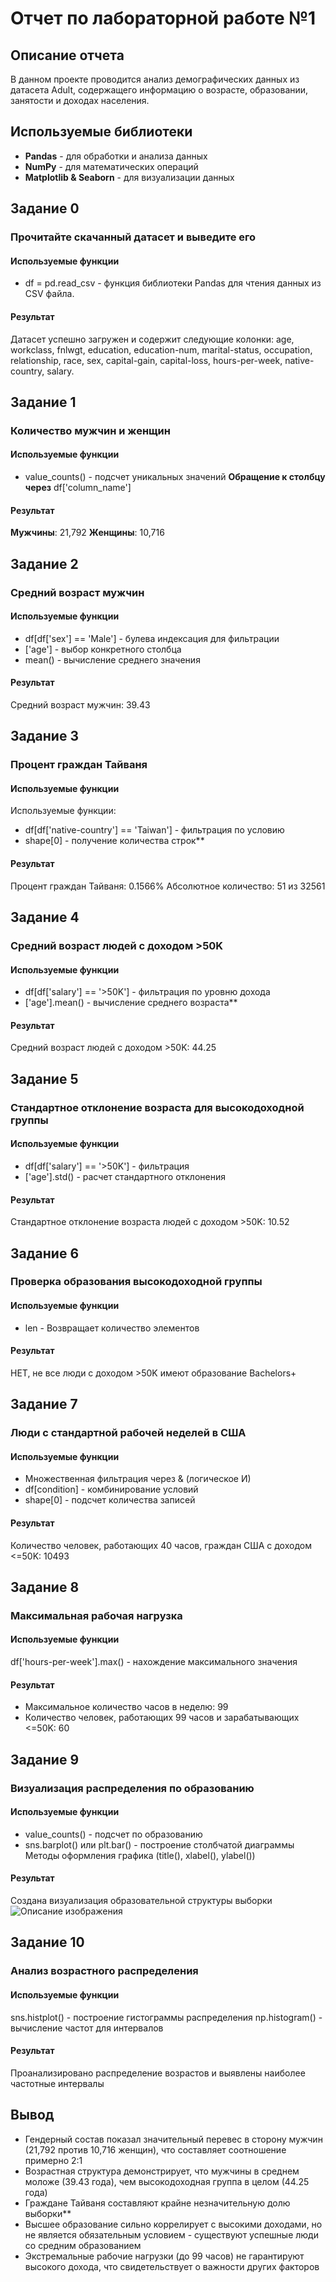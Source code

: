 # Отчет по лабораторной работе №1
## Описание отчета
В данном проекте проводится анализ демографических данных из датасета Adult, содержащего информацию о возрасте, образовании, занятости и доходах населения.
## Используемые библиотеки
- **Pandas** - для обработки и анализа данных
- **NumPy** - для математических операций
- **Matplotlib & Seaborn** - для визуализации данных
## Задание 0
### Прочитайте скачанный датасет и выведите его
#### Используемые функции
 - df = pd.read_csv - функция библиотеки Pandas для чтения данных из CSV файла.
#### Результат
Датасет успешно загружен и содержит следующие колонки: age, workclass, fnlwgt, education, education-num, marital-status, occupation, relationship, race, sex, capital-gain, capital-loss, hours-per-week, native-country, salary.
## Задание 1
### Количество мужчин и женщин
#### Используемые функции
- value_counts() - подсчет уникальных значений
**Обращение к столбцу через** df['column_name']
#### Результат
**Мужчины**: 21,792
**Женщины**: 10,716
## Задание 2
### Средний возраст мужчин
#### Используемые функции
- df[df['sex'] == 'Male'] - булева индексация для фильтрации
- ['age'] - выбор конкретного столбца
- mean() - вычисление среднего значения
#### Результат
Средний возраст мужчин: 39.43
## Задание 3
### Процент граждан Тайваня
#### Используемые функции
Используемые функции:
- df[df['native-country'] == 'Taiwan'] - фильтрация по условию
- shape[0] - получение количества строк**
#### Результат
Процент граждан Тайваня: 0.1566%
Абсолютное количество: 51 из 32561
## Задание 4
### Средний возраст людей с доходом >50K
#### Используемые функции
- df[df['salary'] == '>50K'] - фильтрация по уровню дохода
- ['age'].mean() - вычисление среднего возраста**
#### Результат
Средний возраст людей с доходом >50K: 44.25
## Задание 5
### Стандартное отклонение возраста для высокодоходной группы
#### Используемые функции
- df[df['salary'] == '>50K'] - фильтрация
- ['age'].std() - расчет стандартного отклонения
#### Результат
Стандартное отклонение возраста людей с доходом >50K: 10.52
## Задание 6
### Проверка образования высокодоходной группы
#### Используемые функции
- len - Возвращает количество элементов
#### Результат
НЕТ, не все люди с доходом >50K имеют образование Bachelors+
## Задание 7
### Люди с стандартной рабочей неделей в США
#### Используемые функции
- Множественная фильтрация через & (логическое И)
- df[condition] - комбинирование условий
- shape[0] - подсчет количества записей
#### Результат
Количество человек, работающих 40 часов, граждан США с доходом <=50K: 10493
## Задание 8
### Максимальная рабочая нагрузка
#### Используемые функции
df['hours-per-week'].max() - нахождение максимального значения
#### Результат
- Максимальное количество часов в неделю: 99
- Количество человек, работающих 99 часов и зарабатывающих <=50K: 60
## Задание 9
### Визуализация распределения по образованию
#### Используемые функции
- value_counts() - подсчет по образованию
- sns.barplot() или plt.bar() - построение столбчатой диаграммы
Методы оформления графика (title(), xlabel(), ylabel())
#### Результат
Создана визуализация образовательной структуры выборки
![Описание изображения](/homework/images/9.png)
## Задание 10
### Анализ возрастного распределения
#### Используемые функции
sns.histplot() - построение гистограммы распределения
np.histogram() - вычисление частот для интервалов
#### Результат
Проанализировано распределение возрастов и выявлены наиболее частотные интервалы
## Вывод
- Гендерный состав показал значительный перевес в сторону мужчин (21,792 против 10,716 женщин), что составляет соотношение примерно 2:1
- Возрастная структура демонстрирует, что мужчины в среднем моложе (39.43 года), чем высокодоходная группа в целом (44.25 года)
- Граждане Тайваня составляют крайне незначительную долю выборки**
- Высшее образование сильно коррелирует с высокими доходами, но не является обязательным условием - существуют успешные люди со средним образованием
- Экстремальные рабочие нагрузки (до 99 часов) не гарантируют высокого дохода, что свидетельствует о важности других факторов
